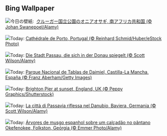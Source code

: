 ## Bing Wallpaper
![](https://www.bing.com/th?id=OHR.GoliathHeron_JA-JP7916095808_UHD.jpg&w=1000)今日の壁紙: &nbsp;[クルーガー国立公園のオニアオサギ, 南アフリカ共和国 (© Johan Swanepoel/Alamy)](https://www.bing.com/th?id=OHR.GoliathHeron_JA-JP7916095808_UHD.jpg)
<br><br/>
![](https://www.bing.com/th?id=OHR.PortugalDay_FR-FR4102767310_UHD.jpg&w=1000)Today: [Cathédrale de Porto, Portugal (© Reinhard Schmid/Huber/eStock Photo)](https://www.bing.com/th?id=OHR.PortugalDay_FR-FR4102767310_UHD.jpg)
<br><br/>
![](https://www.bing.com/th?id=OHR.PassauSunsetJune_DE-DE9305502094_UHD.jpg&w=1000)Today: [Die Stadt Passau, die sich in der Donau spiegelt (© Scott Wilson/Alamy)](https://www.bing.com/th?id=OHR.PassauSunsetJune_DE-DE9305502094_UHD.jpg)
<br><br/>
![](https://www.bing.com/th?id=OHR.TablasDeDaimiel_ES-ES1986401744_UHD.jpg&w=1000)Today: [Parque Nacional de Tablas de Daimiel, Castilla-La Mancha, España (© Franz Aberham/Getty Images)](https://www.bing.com/th?id=OHR.TablasDeDaimiel_ES-ES1986401744_UHD.jpg)
<br><br/>
![](https://www.bing.com/th?id=OHR.BrightonPalacePier_EN-GB0672120721_UHD.jpg&w=1000)Today: [Brighton Pier at sunset, England, UK (© Peppy Graphics/Shutterstock)](https://www.bing.com/th?id=OHR.BrightonPalacePier_EN-GB0672120721_UHD.jpg)
<br><br/>
![](https://www.bing.com/th?id=OHR.PassauSunsetJune_IT-IT1818534343_UHD.jpg&w=1000)Today: [La città di Passavia riflessa nel Danubio, Baviera, Germania (© Scott Wilson/Alamy)](https://www.bing.com/th?id=OHR.PassauSunsetJune_IT-IT1818534343_UHD.jpg)
<br><br/>
![](https://www.bing.com/th?id=OHR.OkefenokeeSwamp_PT-BR9993214300_UHD.jpg&w=1000)Today: [Árvores de musgo espanhol sobre um calçadão no pântano Okefenokee, Folkston, Geórgia (© Emmer Photo/Alamy)](https://www.bing.com/th?id=OHR.OkefenokeeSwamp_PT-BR9993214300_UHD.jpg)
<br><br/>
